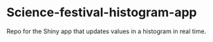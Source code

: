 # Science-festival-histogram-app
Repo for the Shiny app that updates values in a histogram in real time.
